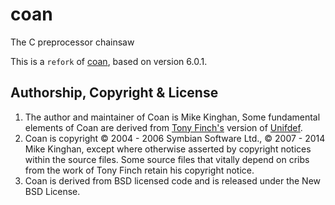 # coan
The C preprocessor chainsaw

This is a `refork` of [coan](http://coan2.sourceforge.net/index.php), based on version 6.0.1.

## Authorship, Copyright & License
   1. The author and maintainer of Coan is Mike Kinghan, Some fundamental elements of Coan are derived from [Tony Finch's](http://dotat.at/) version of [Unifdef](http://dotat.at/cgi/git/unifdef.git?a=blob;f=unifdef.c).
   2. Coan is copyright © 2004 - 2006 Symbian Software Ltd., © 2007 - 2014 Mike Kinghan, except where otherwise asserted by copyright notices within the source files. Some source files that vitally depend on cribs from the work of Tony Finch retain his copyright notice.
   3. Coan is derived from BSD licensed code and is released under the New BSD License. 
